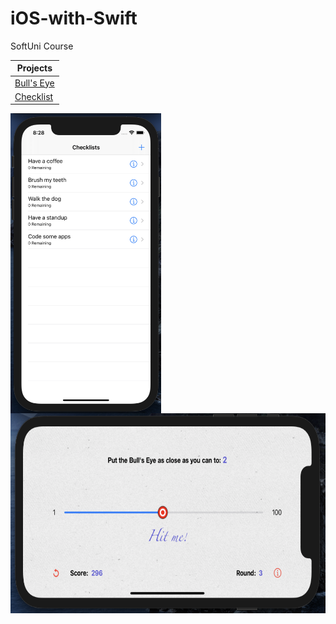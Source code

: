 # iOS-with-Swift
SoftUni Course

| Projects | 
| ------ | 
| [Bull's Eye](https://github.com/stoikokolev/iOS-with-Swift/tree/main/04-Introduction%20IUKit/BullsEyeDemoProject) |
| [Checklist](https://github.com/stoikokolev/iOS-with-Swift/tree/main/06-Essentials%20Workshop/Checklist) | 

<div>
   <img height="480" align="left" src="https://raw.githubusercontent.com/stoikokolev/iOS-with-Swift/main/05-iOS%20Essentials/ChecklistDemo/ChecklistDemo/Assets.xcassets/ChecklistScreenShot.png"/>
</div>
<div>
  <img height="320" align="left" src="https://raw.githubusercontent.com/stoikokolev/iOS-with-Swift/main/04-Introduction%20IUKit/BullsEyeDemoProject/BullsEyeDemoProject/Assets.xcassets/BullsEyeScreenShot.png"/>
  </div>
  
